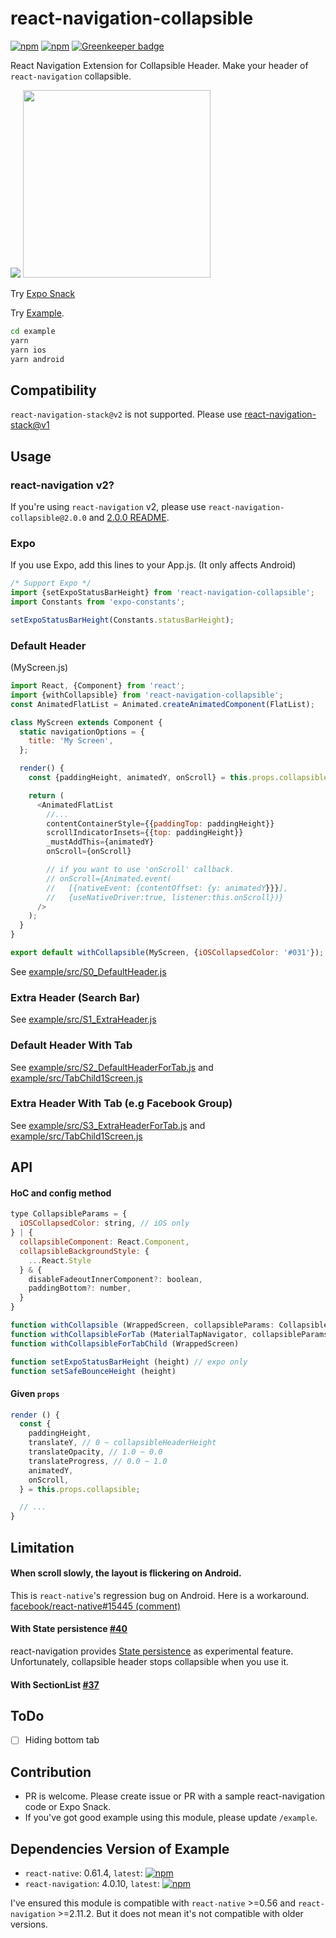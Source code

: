 # react-navigation-collapsible

[![npm](https://img.shields.io/npm/v/react-navigation-collapsible.svg)](https://www.npmjs.com/package/react-navigation-collapsible) [![npm](https://img.shields.io/npm/dm/react-navigation-collapsible.svg)](https://www.npmjs.com/package/react-navigation-collapsible) [![Greenkeeper badge](https://badges.greenkeeper.io/benevbright/react-navigation-collapsible.svg)](https://greenkeeper.io/)

React Navigation Extension for Collapsible Header.
Make your header of `react-navigation` collapsible.

<img src="https://github.com/benevbright/react-navigation-collapsible/blob/master/docs/demo.gif?raw=true">

<img src="https://github.com/benevbright/react-navigation-collapsible/blob/master/docs/demo2.gif?raw=true" width="300">

Try [Expo Snack](https://snack.expo.io/@benevbright/react-navigation-collapsible)

Try [Example](https://github.com/benevbright/react-navigation-collapsible/tree/master/example).

```sh
cd example
yarn
yarn ios
yarn android
```

## Compatibility

`react-navigation-stack@v2` is not supported. Please use [react-navigation-stack@v1](https://reactnavigation.org/docs/en/stack-navigator-1.0.html)

## Usage

### react-navigation v2?

If you're using `react-navigation` v2, please use `react-navigation-collapsible@2.0.0` and [2.0.0 README](https://github.com/benevbright/react-navigation-collapsible/tree/v2).

### Expo

If you use Expo, add this lines to your App.js. (It only affects Android)

```js
/* Support Expo */
import {setExpoStatusBarHeight} from 'react-navigation-collapsible';
import Constants from 'expo-constants';

setExpoStatusBarHeight(Constants.statusBarHeight);
```

### Default Header

(MyScreen.js)

```js
import React, {Component} from 'react';
import {withCollapsible} from 'react-navigation-collapsible';
const AnimatedFlatList = Animated.createAnimatedComponent(FlatList);

class MyScreen extends Component {
  static navigationOptions = {
    title: 'My Screen',
  };

  render() {
    const {paddingHeight, animatedY, onScroll} = this.props.collapsible;

    return (
      <AnimatedFlatList
        //...
        contentContainerStyle={{paddingTop: paddingHeight}}
        scrollIndicatorInsets={{top: paddingHeight}}
        _mustAddThis={animatedY}
        onScroll={onScroll}

        // if you want to use 'onScroll' callback.
        // onScroll={Animated.event(
        //   [{nativeEvent: {contentOffset: {y: animatedY}}}],
        //   {useNativeDriver:true, listener:this.onScroll})}
      />
    );
  }
}

export default withCollapsible(MyScreen, {iOSCollapsedColor: '#031'});
```

See [example/src/S0_DefaultHeader.js](https://github.com/benevbright/react-navigation-collapsible/tree/master/example/src/S0_DefaultHeader.js)

### Extra Header (Search Bar)

See [example/src/S1_ExtraHeader.js](https://github.com/benevbright/react-navigation-collapsible/tree/master/example/src/S1_ExtraHeader.js)

### Default Header With Tab

See [example/src/S2_DefaultHeaderForTab.js](https://github.com/benevbright/react-navigation-collapsible/tree/master/example/src/S2_DefaultHeaderForTab.js)
and [example/src/TabChild1Screen.js](https://github.com/benevbright/react-navigation-collapsible/tree/master/example/src/TabChild1Screen.js)

### Extra Header With Tab (e.g Facebook Group)

See [example/src/S3_ExtraHeaderForTab.js](https://github.com/benevbright/react-navigation-collapsible/tree/master/example/src/S3_ExtraHeaderForTab.js)
and [example/src/TabChild1Screen.js](https://github.com/benevbright/react-navigation-collapsible/tree/master/example/src/TabChild1Screen.js)

## API

#### HoC and config method

```js
type CollapsibleParams = {
  iOSCollapsedColor: string, // iOS only
} | {
  collapsibleComponent: React.Component,
  collapsibleBackgroundStyle: {
    ...React.Style
  } & {
    disableFadeoutInnerComponent?: boolean,
    paddingBottom?: number,
  }
}

function withCollapsible (WrappedScreen, collapsibleParams: CollapsibleParams = {})
function withCollapsibleForTab (MaterialTapNavigator, collapsibleParams: CollapsibleParams = {})
function withCollapsibleForTabChild (WrappedScreen)

function setExpoStatusBarHeight (height) // expo only
function setSafeBounceHeight (height)
```

#### Given `props`

```js
render () {
  const {
    paddingHeight,
    translateY, // 0 ~ collapsibleHeaderHeight
    translateOpacity, // 1.0 ~ 0.0
    translateProgress, // 0.0 ~ 1.0
    animatedY,
    onScroll,
  } = this.props.collapsible;

  // ...
}
```

## Limitation

#### When scroll slowly, the layout is flickering on Android.

This is `react-native`'s regression bug on Android. Here is a workaround. [facebook/react-native#15445 (comment)](https://github.com/facebook/react-native/issues/15445#issuecomment-321721259)

#### With State persistence [#40](https://github.com/benevbright/react-navigation-collapsible/issues/40)

react-navigation provides [State persistence](https://reactnavigation.org/docs/en/state-persistence.html) as experimental feature. Unfortunately, collapsible header stops collapsible when you use it.

#### With SectionList [#37](https://github.com/benevbright/react-navigation-collapsible/issues/37)

## ToDo

- [ ] Hiding bottom tab

## Contribution

- PR is welcome. Please create issue or PR with a sample react-navigation code or Expo Snack.
- If you've got good example using this module, please update `/example`.

## Dependencies Version of Example

- `react-native`: 0.61.4, `latest`: [![npm](https://img.shields.io/npm/v/react-native.svg)](https://www.npmjs.com/package/react-native)
- `react-navigation`: 4.0.10, `latest`: [![npm](https://img.shields.io/npm/v/react-navigation.svg)](https://www.npmjs.com/package/react-navigation)

I've ensured this module is compatible with `react-native` >=0.56 and `react-navigation` >=2.11.2. But it does not mean it's not compatible with older versions.
